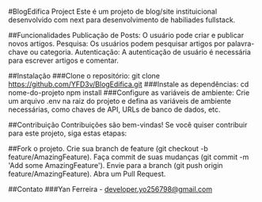 #BlogEdifica Project
Este é um projeto de blog/site instituicional desenvolvido com next para desenvolvimento de habiliades fullstack.

##Funcionalidades
Publicação de Posts: O usuário pode criar e publicar novos artigos.
Pesquisa: Os usuários podem pesquisar artigos por palavra-chave ou categoria.
Autenticação: A autenticação de usuário é necessária para escrever artigos e comentar.

##Instalação
###Clone o repositório:
git clone https://github.com/YFD3v/BlogEdifica.git
###Instale as dependências:
cd nome-do-projeto
npm install
###Configure as variáveis de ambiente:
Crie um arquivo .env na raiz do projeto e defina as variáveis de ambiente necessárias, como chaves de API, URLs de banco de dados, etc.

##Contribuição
Contribuições são bem-vindas! Se você quiser contribuir para este projeto, siga estas etapas:

##Fork o projeto.
Crie sua branch de feature (git checkout -b feature/AmazingFeature).
Faça commit de suas mudanças (git commit -m 'Add some AmazingFeature').
Envie para a branch (git push origin feature/AmazingFeature).
Abra um Pull Request.

##Contato
###Yan Ferreira - developer.yo256798@gmail.com
